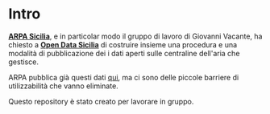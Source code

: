 # Intro

[**ARPA Sicilia**](http://www.arpa.sicilia.it/), e in particolar modo il gruppo di lavoro di Giovanni Vacante, ha chiesto a [**Open Data Sicilia**](http://opendatasicilia.it/) di costruire insieme una procedura e una modalità di pubblicazione dei i dati aperti sulle centraline dell'aria che gestisce.

ARPA pubblica già questi dati [qui](http://www.arpa.sicilia.it/storage/#titoloinizio), ma ci sono delle piccole barriere di utilizzabilità che vanno eliminate.

Questo repository è stato creato per lavorare in gruppo.

